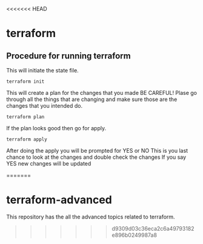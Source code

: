 <<<<<<< HEAD
# terraform
## Procedure for running terraform


This will initiate the state file.

```terraform init```

This will create a plan for the changes that you made BE CAREFUL! Plase go through all the things that are changing and make sure those are the changes that you intended do.

```terraform plan```


If the plan looks good then go for apply.

```terraform apply```

After doing the apply you will be prompted for YES or NO This is you last chance to look at the changes and double check the changes If you say YES new changes will be updated

=======
# terraform-advanced

This repository has the all the advanced topics related to terraform.
>>>>>>> d9309d03c36eca2c6a49793182e896b0249987a8

